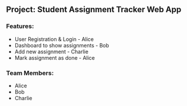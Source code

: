 ## Project: Student Assignment Tracker Web App

### Features:
- User Registration & Login - Alice
- Dashboard to show assignments - Bob
- Add new assignment - Charlie
- Mark assignment as done - Alice

### Team Members:
- Alice
- Bob
- Charlie
